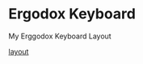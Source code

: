 # Ergodox Keyboard

My Erggodox Keyboard Layout

[layout](https://configure.ergodox-ez.com/layouts/YMLJ/latest/0)
